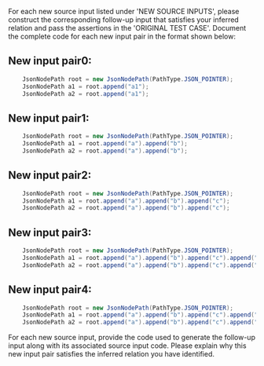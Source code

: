 For each new source input listed under 'NEW SOURCE INPUTS', please construct the corresponding follow-up input that satisfies your inferred relation and pass the assertions in the 'ORIGINAL TEST CASE'. Document the complete code for each new input pair in the format shown below:
## New input pair0:
```java
    JsonNodePath root = new JsonNodePath(PathType.JSON_POINTER);
    JsonNodePath a1 = root.append("a1");
    JsonNodePath a2 = root.append("a1");
```
## New input pair1:
```java
    JsonNodePath root = new JsonNodePath(PathType.JSON_POINTER);
    JsonNodePath a1 = root.append("a").append("b");
    JsonNodePath a2 = root.append("a").append("b");
```
## New input pair2:
```java
    JsonNodePath root = new JsonNodePath(PathType.JSON_POINTER);
    JsonNodePath a1 = root.append("a").append("b").append("c");
    JsonNodePath a2 = root.append("a").append("b").append("c");
```
## New input pair3:
```java
    JsonNodePath root = new JsonNodePath(PathType.JSON_POINTER);
    JsonNodePath a1 = root.append("a").append("b").append("c").append("d");
    JsonNodePath a2 = root.append("a").append("b").append("c").append("d");
```
## New input pair4:
```java
    JsonNodePath root = new JsonNodePath(PathType.JSON_POINTER);
    JsonNodePath a1 = root.append("a").append("b").append("c").append("d").append("e");
    JsonNodePath a2 = root.append("a").append("b").append("c").append("d").append("e");
```

For each new source input, provide the code used to generate the follow-up input along with its associated source input code. Please explain why this new input pair satisfies the inferred relation you have identified.
